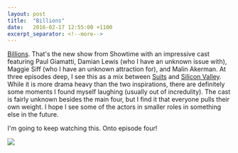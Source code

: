 ```yaml
---
layout: post
title:  "Billions"
date:   2016-02-17 12:55:00 +1100
excerpt_separator: <!--more-->
---
```

[Billions](http://www.imdb.com/title/tt4270492). That's the new show from Showtime with an impressive cast featuring Paul Giamatti, Damian Lewis (who I have an unknown issue with), Maggie Siff (who I have an unknown attraction for), and Malin Akerman. At three episodes deep, I see this as a mix between [Suits](http://www.imdb.com/title/tt1632701) and [Silicon Valley](http://www.imdb.com/title/tt2575988). While it is more drama heavy than the two inspirations, there are definitely some moments I found myself laughing (usually out of incredulity). The cast is fairly unknown besides the main four, but I find it that everyone pulls their own weight. I hope I see some of the actors in smaller roles in something else in the future. 

I'm going to keep watching this. Onto episode four!

<!--more-->

![](/web/assets/Billions-KeyArt.jpg)

